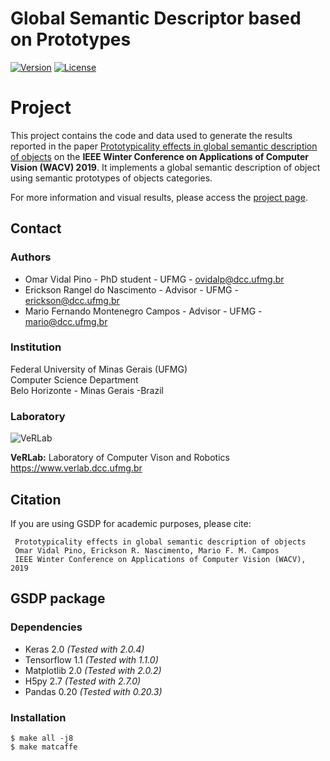 # Global Semantic Descriptor based on Prototypes
[![Version](https://img.shields.io/badge/version-1.0-brightgreen.svg)](https://www.verlab.dcc.ufmg.br/semantic-hyperlapse)
[![License](https://img.shields.io/badge/license-GPL--3.0-blue.svg)](LICENSE)

# Project #

This project contains the code and data used to generate the results reported in the paper [Prototypicality effects in global semantic description of objects](https://www.verlab.dcc.ufmg.br/global-semantic-description/wacv2019/) on the **IEEE Winter Conference on Applications of Computer Vision (WACV) 2019**. It implements a global semantic description of object using semantic prototypes of objects categories.

For more information and visual results, please access the [project page](https://www.verlab.dcc.ufmg.br/global-semantic-description/).

## Contact ##

### Authors ###

* Omar Vidal Pino - PhD student - UFMG - ovidalp@dcc.ufmg.br
* Erickson Rangel do Nascimento - Advisor - UFMG - erickson@dcc.ufmg.br
* Mario Fernando Montenegro Campos - Advisor - UFMG - mario@dcc.ufmg.br

### Institution ###

Federal University of Minas Gerais (UFMG)  
Computer Science Department  
Belo Horizonte - Minas Gerais -Brazil 

### Laboratory ###

![VeRLab](https://www.dcc.ufmg.br/dcc/sites/default/files/public/verlab-logo.png)

**VeRLab:** Laboratory of Computer Vison and Robotics   
https://www.verlab.dcc.ufmg.br

## Citation ##

If you are using GSDP for academic purposes, please cite:

     Prototypicality effects in global semantic description of objects
     Omar Vidal Pino, Erickson R. Nascimento, Mario F. M. Campos
     IEEE Winter Conference on Applications of Computer Vision (WACV), 2019
     

## GSDP package ##

### Dependencies ###

* Keras 2.0  _(Tested with 2.0.4)_  
* Tensorflow 1.1 _(Tested with 1.1.0)_
* Matplotlib 2.0 _(Tested with 2.0.2)_  
* H5py 2.7 _(Tested with 2.7.0)_ 
* Pandas 0.20 _(Tested with 0.20.3)_ 

### Installation ###

    $ make all -j8
    $ make matcaffe

